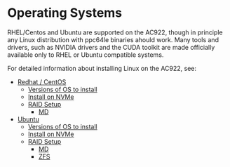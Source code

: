 # Operating Systems

RHEL/Centos and Ubuntu are supported on the AC922, though in principle any
Linux distribution with ppc64le binaries ahould work. Many tools and drivers,
such as NVIDIA drivers and the CUDA toolkit are made officially available only
to RHEL or Ubuntu compatible systems.

For detailed information about installing Linux on the AC922, see:

* [Redhat / CentOS](https://github.com/sullichr/opf_solution_builders_group/blob/master/hardware_information/installing_rhel_centos.md)
    * [Versions of OS to install](https://github.com/sullichr/opf_solution_builders_group/blob/master/hardware_information/installing_rhel_centos.md#versions)
    * [Install on NVMe](https://github.com/sullichr/opf_solution_builders_group/blob/master/hardware_information/installing_rhel_centos.mdInstall-of-operating-system.md#install-on-nvme)
    * [RAID Setup](https://github.com/sullichr/opf_solution_builders_group/blob/master/hardware_information/installing_rhel_centos.md#raid-setup)
        * [MD](https://github.com/sullichr/opf_solution_builders_group/blob/master/hardware_information/installing_rhel_centos.md#md)
* [Ubuntu](https://github.com/sullichr/opf_solution_builders_group/blob/master/hardware_information/installing_ubuntu.md)
    * [Versions of OS to install](https://github.com/sullichr/opf_solution_builders_group/blob/master/hardware_information/installing_ubuntu.md#versions)
    * [Install on NVMe](https://github.com/sullichr/opf_solution_builders_group/blob/master/hardware_information/installing_ubuntu.md#install-on-nvme)
    * [RAID Setup](https://github.com/sullichr/opf_solution_builders_group/blob/master/hardware_information/installing_ubuntu.md#raid-setup)
        * [MD](https://github.com/sullichr/opf_solution_builders_group/blob/master/hardware_information/installing_ubuntu.md#md)
        * [ZFS](https://github.com/sullichr/opf_solution_builders_group/blob/master/hardware_information/installing_ubuntu.md#zfs)

